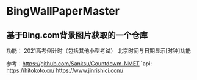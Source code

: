 # BingWallPaperMaster

## 基于Bing.com背景图片获取的一个仓库

功能：
2021高考倒计时（包括其他小型考试）
北京时间与日期显示[时钟]功能

参考：<https://github.com/Sanksu/Countdowm-NMET>
`api:
<https://hitokoto.cn/>
<https://www.jinrishici.com/>